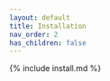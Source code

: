 ```yaml
---
layout: default
title: Installation
nav_order: 2
has_children: false
---
```


{% include install.md %}
